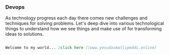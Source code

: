 

### Devops

As technology progress each day there comes new challenges and techniques for solving problems. Let's deep dive into various technological things to understand how we see things and make use of for transforming ideas to solutions.

```markdown

Welcome to my world... [click here ](www.yesudasmallipeddi.online)

```


